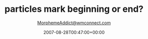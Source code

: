 ---
title: 'particles mark beginning or end?'
posts: 5
hash: 't860'
author: 'MorphemeAddict@wmconnect.com'
date: 2007-08-28T00:47:00+00:00
sources:
  - http://forums.tokipona.org/viewtopic.php%3Ft=860.html
---